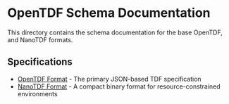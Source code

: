 # OpenTDF Schema Documentation

This directory contains the schema documentation for the base OpenTDF, and NanoTDF formats.

## Specifications

* [OpenTDF Format](OpenTDF/README.md) - The primary JSON-based TDF specification
* [NanoTDF Format](nanotdf/README.md) - A compact binary format for resource-constrained environments
